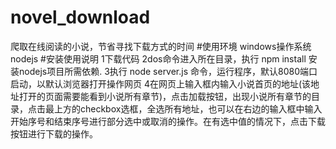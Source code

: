 # novel_download
爬取在线阅读的小说，节省寻找下载方式的时间
#使用环境
windows操作系统
nodejs
#安装使用说明
1下载代码
2dos命令进入所在目录，执行 npm install 安装nodejs项目所需依赖.
3执行 node server.js 命令，运行程序，默认8080端口启动，以默认浏览器打开操作网页
4在网页上输入框内输入小说首页的地址(该地址打开的页面需要能看到小说所有章节)，点击加载按钮，出现小说所有章节的目录，点击最上方的checkbox选框，全选所有地址，也可以在右边的输入框中输入开始序号和结束序号进行部分选中或取消的操作。在有选中值的情况下，点击下载按钮进行下载的操作。